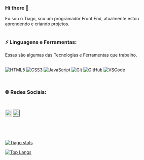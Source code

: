 ### Hi there 👋

Eu sou o Tiago, sou um programador Front End, atualmente estou aprendendo e criando projetos.
<br>
<br>

### ⚡ Linguagens e Ferramentas:

Essas são algumas das Tecnologias e Ferramentas que trabalho.
<br>
<br>
<p align="left">
 
 ![HTML5](https://img.shields.io/badge/-HTML5-E34F26?style=flat-square&logo=html5&logoColor=white) 
 ![CSS3](https://img.shields.io/badge/-CSS3-1572B6?style=flat-square&logo=css3)
 ![JavaScript](https://img.shields.io/badge/-JavaScript-black?style=flat-square&logo=javascript) 
 ![Git](https://img.shields.io/badge/-Git-black?style=flat-square&logo=git)
 ![GitHub](https://img.shields.io/badge/-GitHub-181717?style=flat-square&logo=github)
 ![VSCode](https://img.shields.io/badge/-VSCode-007ACC?style=flat-square&logo=visual-studio-code&logoColor=white)
</p>  
<br>

### 🌐 Redes Sociais:
<br>

<p>
 
<a href="">
<img height="22" src="https://img.shields.io/badge/Instagram-E4405F?style=for-the-badge&logo=instagram&logoColor=white"/>
</a>
<a href="https://www.linkedin.com/in/tiago-ferreira-desenvolvedor/">
<img align="left" alt="LinkedIn" height="22" src="https://img.shields.io/badge/LinkedIn-0077B5?style=for-the-badge&logo=linkedin&logoColor=white" />
</a>
</p> 

<br>
<p align="left">
 <br />

[![Tiago stats](https://github-readme-stats.vercel.app/api?username=TGP2023)](https://github.com/anuraghazra/github-readme-stats)

[![Top Langs](https://github-readme-stats.vercel.app/api/top-langs/?username=TGP2023)](https://github.com/anuraghazra/github-readme-stats)
